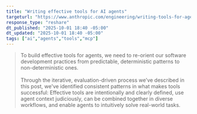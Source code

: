 ```yaml
---
title: "Writing effective tools for AI agents"
targeturl: "https://www.anthropic.com/engineering/writing-tools-for-agents"
response_type: "reshare"
dt_published: "2025-10-01 18:40 -05:00"
dt_updated: "2025-10-01 18:40 -05:00"
tags: ["ai","agents","tools","mcp"]
---
```


> To build effective tools for agents, we need to re-orient our software development practices from predictable, deterministic patterns to non-deterministic ones.  
> <br>
> Through the iterative, evaluation-driven process we’ve described in this post, we've identified consistent patterns in what makes tools successful: Effective tools are intentionally and clearly defined, use agent context judiciously, can be combined together in diverse workflows, and enable agents to intuitively solve real-world tasks.